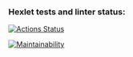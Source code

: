 ### Hexlet tests and linter status:
[![Actions Status](https://github.com/sound-round/fullstack-javascript-project-44/workflows/hexlet-check/badge.svg)](https://github.com/sound-round/fullstack-javascript-project-44/actions)

[![Maintainability](https://api.codeclimate.com/v1/badges/53e02e1bba6581b0c441/maintainability)](https://codeclimate.com/github/sound-round/fullstack-javascript-project-44/maintainability)